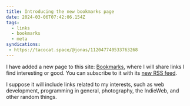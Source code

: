 ```yaml
---
title: Introducing the new bookmarks page
date: 2024-03-06T07:42:06.154Z
tags:
  - links
  - bookmarks
  - meta
syndications:
 - https://tacocat.space/@jonas/112047740533763268
---
```


I have added a new page to this site: [Bookmarks](/bookmarks/), where I will share links I find interesting or good. You can subscribe to it with its [new RSS feed](/bookmarks/rss.xml).

I suppose it will include links related to my interests, such as web development, programming in general, photography, the IndieWeb, and other random things.
